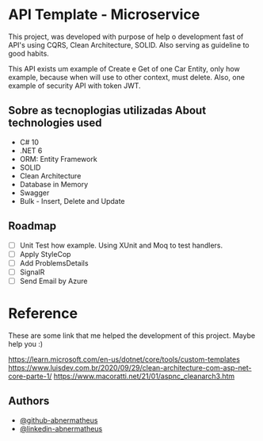 # API Template - Microservice

This project, was developed with purpose of help o development fast of API's using CQRS, Clean Architecture, SOLID. Also serving as guideline to good habits.

This API exists um example of Create e Get of one Car Entity, only how example, because when will use to other context, must delete. Also, one example of security API with token JWT.

## Sobre as tecnoplogias utilizadas About technologies used

- C# 10
- .NET 6
- ORM: Entity Framework
- SOLID
- Clean Architecture
- Database in Memory
- Swagger
- Bulk - Insert, Delete and Update

## Roadmap

  - [ ]  Unit Test how example. Using XUnit and Moq to test handlers.
  - [ ]  Apply StyleCop  
  - [ ]  Add ProblemsDetails
  - [ ]  SignalR
  - [ ]  Send Email by Azure

# Reference

These are some link that me helped the development of this project. Maybe help you :)

https://learn.microsoft.com/en-us/dotnet/core/tools/custom-templates
https://www.luisdev.com.br/2020/09/29/clean-architecture-com-asp-net-core-parte-1/
https://www.macoratti.net/21/01/aspnc_cleanarch3.htm



## Authors

- [@github-abnermatheus](https://github.com/EzequielMattos)
- [@linkedin-abnermatheus](https://www.linkedin.com/in/ezequielmattos/) 

